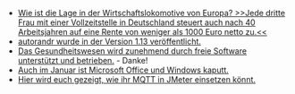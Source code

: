 * [Wie ist die Lage in der Wirtschaftslokomotive von Europa? >>Jede dritte Frau mit einer Vollzeitstelle in Deutschland steuert auch nach 40 Arbeitsjahren auf eine Rente von weniger als 1000 Euro netto zu.<<](https://blog.fefe.de/?ts=9d3d3143)
* [autorandr wurde in der Version 1.13 veröffentlicht.](https://github.com/phillipberndt/autorandr/releases/tag/1.13)
* [Das Gesundheitswesen wird zunehmend durch freie Software unterstützt und betrieben.](https://opensource.com/article/23/1/open-source-software-transforming-healthcare) - Danke!
* [Auch im Januar ist Microsoft Office und Windows kaputt.](https://www.borncity.com/blog/2023/01/16/weiterhin-sql-probleme-durch-office-und-windows-januar-2023-updates/)
* [Hier wird euch gezeigt, wie ihr MQTT in JMeter einsetzen könnt.](https://opensource.com/article/23/1/mqtt-plug-in-jmeter)

